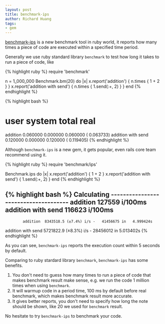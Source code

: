 ```yaml
---
layout: post
title: benchmark-ips
author: Richard Huang
tags:
- gem
---
```


[benchmark-ips][1] is a new benchmark tool in ruby world, it reports how
many times a piece of code are executed within a specified time period.

Generally we use ruby standard library `benchmark` to test how long it
takes to run a piece of code, like


{% highlight ruby %}
require 'benchmark'

n = 1_000_000
Benchmark.bm(20) do |x|
  x.report('addition') { n.times { 1 + 2 } }
  x.report('addition with send') { n.times { 1.send(:+, 2) } }
end
{% endhighlight %}

{% highlight bash %}
#                          user     system      total        real
addition               0.060000   0.000000   0.060000 (  0.063733)
addition with send     0.120000   0.000000   0.120000 (  0.119405)
{% endhighlight %}

Although `benchmark-ips` is a new gem, it gets popular, even rails core
team recommend using it.

{% highlight ruby %}
require 'benchmark/ips'

Benchmark.ips do |x|
  x.report('addition') { 1 + 2 }
  x.report('addition with send') { 1.send(:+, 2) }
end
{% endhighlight %}

{% highlight bash %}
Calculating -------------------------------------
            addition    127559 i/100ms
  addition with send    116623 i/100ms
-------------------------------------------------
            addition  8343518.5 (±7.4%) i/s -   41456675 in   4.999424s
  addition with send  5721822.9 (±8.3%) i/s -   28456012 in   5.013402s
{% endhighlight %}

As you can see, `benchmark-ips` reports the execution count within 5
seconds by default.

Comparing to ruby stardard library `benchmark`, `benchmark-ips` has some
benefits.

1. You don't need to guess how many times to run a piece of code that
   makes benchmark result make sense, e.g. we run the code 1 million
   times when using `benchmark`.
2. It will warmup code in a period time, 100 ms by default before real
   benchmark, which makes benchmark result more accurate.
3. It gives better reports, you don't need to specify how long the note
   should be shown, like 20 we used for `benchmark` result.

No hesitate to try `benchmark-ips` to benchmark your code.

[1]: https://github.com/evanphx/benchmark-ips
